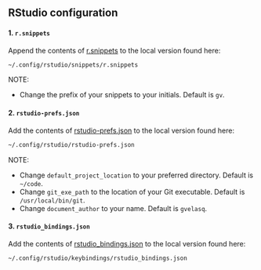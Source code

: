 ## RStudio configuration

#### 1. `r.snippets`

Append the contents of [r.snippets](https://github.com/gvelasq/dotfiles/blob/main/rstudio/r.snippets) to the local version found here:

```bash
~/.config/rstudio/snippets/r.snippets
```

NOTE:

- Change the prefix of your snippets to your initials. Default is `gv`.

#### 2. `rstudio-prefs.json`

Add the contents of [rstudio-prefs.json](https://github.com/gvelasq/dotfiles/blob/main/rstudio/rstudio-prefs.json) to the local version found here:

```bash
~/.config/rstudio/rstudio-prefs.json
```

NOTE:

- Change `default_project_location` to your preferred directory. Default is `~/code`.
- Change `git_exe_path` to the location of your Git executable. Default is `/usr/local/bin/git`.
- Change `document_author` to your name. Default is `gvelasq`.

#### 3. `rstudio_bindings.json`

Add the contents of [rstudio_bindings.json](https://github.com/gvelasq/dotfiles/blob/main/rstudio/rstudio_bindings.json) to the local version found here:

```bash
~/.config/rstudio/keybindings/rstudio_bindings.json
```
